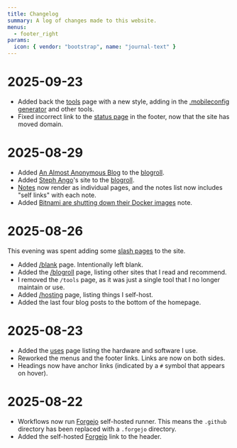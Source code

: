 ```yaml
---
title: Changelog
summary: A log of changes made to this website.
menus:
  - footer_right
params:
  icon: { vendor: "bootstrap", name: "journal-text" }
---
```


# 2025-09-23

- Added back the [tools](/tools) page with a new style, adding in the
  [.mobileconfig generator](/tools/generate-mobileconfig) and other tools.
- Fixed incorrect link to the [status page](https://status.blacktreenetworks.com) in the footer, now
  that the site has moved domain.

# 2025-08-29

- Added [An Almost Anonymous Blog](https://lwgrs.bearblog.dev/) to the [blogroll](/blogroll).
- Added [Steph Ango](https://stephango.com/)'s site to the [blogroll](/blogroll).
- [Notes](/notes) now render as individual pages, and the notes list now includes "self links" with
  each note.
- Added [Bitnami are shutting down their Docker images](2025-08-29.md) note.

# 2025-08-26

This evening was spent adding some [slash pages](https://slashpages.net/) to the site.

- Added [/blank](/blank) page. Intentionally left blank.
- Added the [/blogroll](/blogroll) page, listing other sites that I read and recommend.
- I removed the `/tools` page, as it was just a single tool that I no longer maintain or use.
- Added [/hosting](/hosting) page, listing things I self-host.
- Added the last four blog posts to the bottom of the homepage.

[git log]: https://git.blakerain.com/BlakeRain/blakerain.com/commits/branch/main

# 2025-08-23

- Added the [uses](/uses) page listing the hardware and software I use.
- Reworked the menus and the footer links. Links are now on both sides.
- Headings now have anchor links (indicated by a `#` symbol that appears on hover).

# 2025-08-22

- Workflows now run [Forgejo](https://forgejo.org/) self-hosted runner. This means the `.github`
  directory has been replaced with a `.forgejo` directory.
- Added the self-hosted [Forgejo](https://git.blakerain.com/BlakeRain) link to the header.

